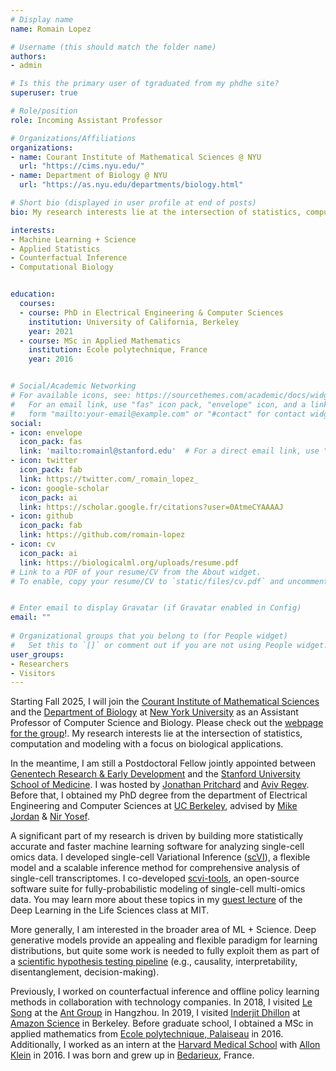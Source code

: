 ```yaml
---
# Display name
name: Romain Lopez

# Username (this should match the folder name)
authors:
- admin

# Is this the primary user of tgraduated from my phdhe site?
superuser: true

# Role/position
role: Incoming Assistant Professor

# Organizations/Affiliations
organizations:
- name: Courant Institute of Mathematical Sciences @ NYU
  url: "https://cims.nyu.edu/"
- name: Department of Biology @ NYU
  url: "https://as.nyu.edu/departments/biology.html"

# Short bio (displayed in user profile at end of posts)
bio: My research interests lie at the intersection of statistics, computation and modeling. A significant part of my research is driven by building more statistically accurate and faster machine learning software for analyzing biological data, with a focus on single-cell transcriptomics.

interests:
- Machine Learning + Science
- Applied Statistics 
- Counterfactual Inference
- Computational Biology


education:
  courses:
  - course: PhD in Electrical Engineering & Computer Sciences
    institution: University of California, Berkeley
    year: 2021
  - course: MSc in Applied Mathematics
    institution: Ecole polytechnique, France
    year: 2016


# Social/Academic Networking
# For available icons, see: https://sourcethemes.com/academic/docs/widgets/#icons
#   For an email link, use "fas" icon pack, "envelope" icon, and a link in the
#   form "mailto:your-email@example.com" or "#contact" for contact widget.
social:
- icon: envelope
  icon_pack: fas
  link: 'mailto:romainl@stanford.edu'  # For a direct email link, use "mailto:test@example.org".
- icon: twitter
  icon_pack: fab
  link: https://twitter.com/_romain_lopez_
- icon: google-scholar
  icon_pack: ai
  link: https://scholar.google.fr/citations?user=0AtmeCYAAAAJ
- icon: github
  icon_pack: fab
  link: https://github.com/romain-lopez
- icon: cv
  icon_pack: ai
  link: https://biologicalml.org/uploads/resume.pdf
# Link to a PDF of your resume/CV from the About widget.
# To enable, copy your resume/CV to `static/files/cv.pdf` and uncomment the lines below.  


# Enter email to display Gravatar (if Gravatar enabled in Config)
email: ""
  
# Organizational groups that you belong to (for People widget)
#   Set this to `[]` or comment out if you are not using People widget.  
user_groups:
- Researchers
- Visitors
---
```


Starting Fall 2025, I will join the [Courant Institute of Mathematical Sciences](https://cims.nyu.edu/) and the [Department of Biology](https://as.nyu.edu/departments/biology.html) at [New York University](https://www.nyu.edu/) as an Assistant Professor of Computer Science and Biology. Please check out the [webpage for the group](https://biologicalml.org/)!. My research interests lie at the intersection of statistics, computation and modeling with a focus on biological applications. 

In the meantime, I am still a Postdoctoral Fellow jointly appointed between [Genentech Research & Early Development](https://www.roche.com/innovation/structure/genentech) and the [Stanford University School of Medicine](https://med.stanford.edu/). I was hosted by [Jonathan Pritchard](https://web.stanford.edu/group/pritchardlab/pritchard.html) and [Aviv Regev](https://www.roche.com/about/leadership/aviv-regev). Before that, I obtained my PhD degree from the department of Electrical Engineering and Computer Sciences at [UC Berkeley](https://eecs.berkeley.edu/), advised by [Mike Jordan](https://people.eecs.berkeley.edu/~jordan/) & [Nir Yosef](https://yoseflab.github.io/). 

A significant part of my research is driven by building more statistically accurate and faster machine learning software for analyzing single-cell omics data. I developed single-cell Variational Inference ([scVI](https://www.nature.com/articles/s41592-018-0229-2)), a flexible model and a scalable inference method for comprehensive analysis of single-cell transcriptomes. I co-developed [scvi-tools](https://scvi-tools.org), an open-source software suite for fully-probabilistic modeling of single-cell multi-omics data. You may learn more about these topics in my [guest lecture](https://www.youtube.com/watch?v=NNOkdgE4jNM&t=2783s) of the Deep Learning in the Life Sciences class at MIT. 

More generally, I am interested in the broader area of ML + Science. Deep generative models provide an appealing and flexible paradigm for learning distributions, but quite some work is needed to fully exploit them as part of a [scientific hypothesis testing pipeline](https://www.embopress.org/doi/epdf/10.15252/msb.20199198) (e.g., causality, interpretability, disentanglement, decision-making). 

Previously, I worked on counterfactual inference and offline policy learning methods in collaboration with technology companies. In 2018, I visited [Le Song](https://mbzuai.ac.ae/study/faculty/professor-le-song/) at the [Ant Group]([https://www.antgroup.com/en) in Hangzhou. In 2019, I visited [Inderjit Dhillon](https://oden.utexas.edu/people/directory/Inderjit-Dhillon/) at [Amazon Science](https://www.amazon.science/) in Berkeley. Before graduate school, I obtained a MSc in applied mathematics from [Ecole polytechnique, Palaiseau](https://www.polytechnique.edu) in 2016. Additionally, I worked as an intern at the [Harvard Medical School](https://hms.harvard.edu) with [Allon Klein](https://www.klein.hms.harvard.edu/) in 2016. I was born and grew up in [Bedarieux](https://en.wikipedia.org/wiki/B%C3%A9darieux), France. 
